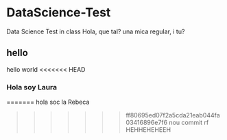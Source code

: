 # DataScience-Test
Data Science Test in class
Hola, que tal?
una mica regular, i tu?
## hello
hello world
<<<<<<< HEAD

### Hola soy Laura
=======
hola soc la Rebeca
>>>>>>> ff80695ed07f2a5cda21eab044fa03416896e7f6
nou commit rf
HEHHEHEHEEH